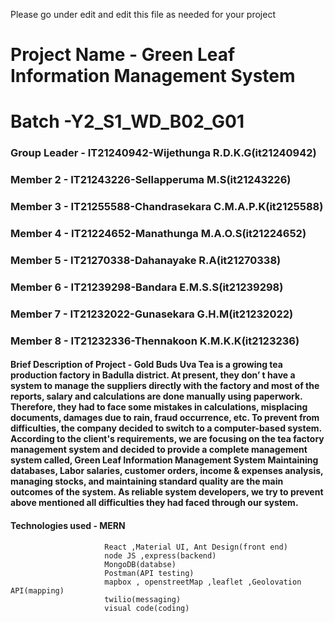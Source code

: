Please go under edit and edit this file as needed for your project

# Project Name - Green Leaf Information Management System

# Batch -Y2_S1_WD_B02_G01

### Group Leader - IT21240942-Wijethunga R.D.K.G(it21240942)
### Member 2 - IT21243226-Sellapperuma M.S(it21243226)
### Member 3 - IT21255588-Chandrasekara C.M.A.P.K(it2125588)
### Member 4 - IT21224652-Manathunga M.A.O.S(it21224652)
### Member 5 - IT21270338-Dahanayake R.A(it21270338)
### Member 6 - IT21239298-Bandara E.M.S.S(it21239298)
### Member 7 - IT21232022-Gunasekara G.H.M(it21232022)
### Member 8 - IT21232336-Thennakoon K.M.K.K(it2123236)

#### Brief Description of Project - Gold Buds Uva Tea is a growing tea production factory in Badulla district. At present, they don’ t have a system to manage the suppliers directly with the factory and most of the reports, salary and calculations are done manually using paperwork. Therefore, they had to face some mistakes in calculations, misplacing documents, damages due to rain, fraud occurrence, etc. To prevent from difficulties, the company decided to switch to a computer-based system. According to the client's requirements, we are focusing on the tea factory management system and decided to provide a complete management system called, Green Leaf Information Management System Maintaining databases, Labor salaries, customer orders, income & expenses analysis, managing stocks, and maintaining standard quality are the main outcomes of the system. As reliable system developers, we try to prevent above mentioned all difficulties they had faced through our system.

#### Technologies used - MERN
                         React ,Material UI, Ant Design(front end)
                         node JS ,express(backend)
                         MongoDB(databse)
                         Postman(API testing)
                         mapbox , openstreetMap ,leaflet ,Geolovation API(mapping)
                         twilio(messaging)
                         visual code(coding)
                         



